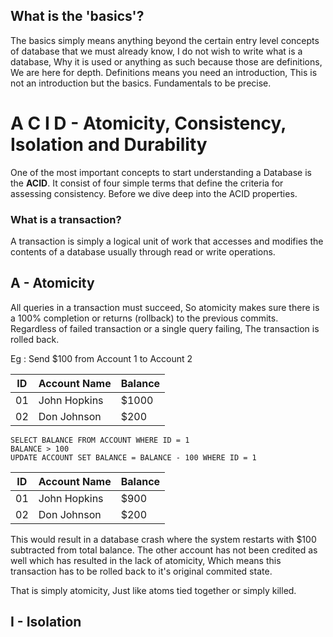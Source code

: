 ## What is the 'basics'?

The basics simply means anything beyond the certain entry level concepts of database that we must already know, I do not wish to write what is a database, Why it is used or anything as such because those are definitions, We are here for depth. Definitions means you need an introduction, This is not an introduction but the basics. Fundamentals to be precise.

# A C I D - Atomicity, Consistency, Isolation and Durability

One of the most important concepts to start understanding a Database is the **ACID**. It consist of four simple terms that define the criteria for assessing consistency. Before we dive deep into the ACID properties.

### What is a transaction? 

A transaction is simply a logical unit of work that accesses and modifies the contents of a database usually through read or write operations.

## A - Atomicity

All queries in a transaction must succeed, So atomicity makes sure there is a 100% completion or returns (rollback) to the previous commits. Regardless of failed transaction or a single query failing, The transaction is rolled back.

Eg : Send $100 from Account 1 to Account 2

ID|Account Name|Balance|
|--|------------|-------|
|01|John Hopkins| $1000 |
|02|Don Johnson | $200  |
 

```
SELECT BALANCE FROM ACCOUNT WHERE ID = 1
BALANCE > 100
UPDATE ACCOUNT SET BALANCE = BALANCE - 100 WHERE ID = 1
```

|ID|Account Name|Balance|
|--|------------|-------|
|01|John Hopkins| $900  |
|02|Don Johnson | $200  |
 
This would result in a database crash where the system restarts with $100 subtracted from total balance. The other account has not been credited as well which has resulted in the lack of atomicity, Which means this transaction has to be rolled back to it's original commited state.

That is simply atomicity, Just like atoms tied together or simply killed.

## I - Isolation



  
